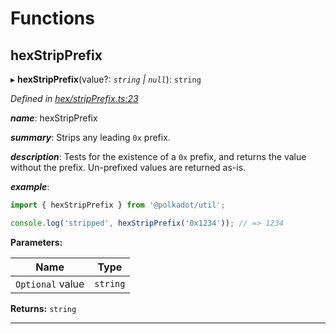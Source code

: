 

# Functions

<a id="hexstripprefix"></a>

##  hexStripPrefix

▸ **hexStripPrefix**(value?: *`string` | `null`*): `string`

*Defined in [hex/stripPrefix.ts:23](https://github.com/polkadot-js/common/blob/1e6eb2c/packages/util/src/hex/stripPrefix.ts#L23)*

*__name__*: hexStripPrefix

*__summary__*: Strips any leading `0x` prefix.

*__description__*: Tests for the existence of a `0x` prefix, and returns the value without the prefix. Un-prefixed values are returned as-is.

*__example__*:   

```javascript
import { hexStripPrefix } from '@polkadot/util';

console.log('stripped', hexStripPrefix('0x1234')); // => 1234
```

**Parameters:**

| Name | Type |
| ------ | ------ |
| `Optional` value | `string` | `null` |

**Returns:** `string`

___

